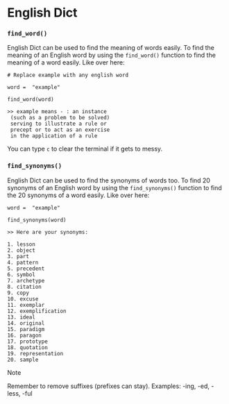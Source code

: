 # English Dict
### `find_word()`
English Dict can be used to find the meaning of words easily.
To find the meaning of an English word by using the `find_word()` function to find the meaning of a word easily. Like
over here:

```
# Replace example with any english word

word =  "example"

find_word(word)

>> example means - : an instance
 (such as a problem to be solved)
 serving to illustrate a rule or
 precept or to act as an exercise
 in the application of a rule
 ```

You can type `c` to clear the terminal if it gets to 
messy.

### `find_synonyms()`

English Dict can be used to find the synonyms of words too.
To find 20 synonyms of an English word by using the `find_synonyms()` function to find the 20 synonyms of a word easily. Like
over here:

```
word =  "example"

find_synonyms(word)

>> Here are your synonyms:

1. lesson
2. object
3. part
4. pattern
5. precedent
6. symbol
7. archetype
8. citation
9. copy
10. excuse
11. exemplar
12. exemplification
13. ideal
14. original
15. paradigm
16. paragon
17. prototype
18. quotation
19. representation
20. sample
```

> [!NOTE]
> 
> Remember to remove suffixes (prefixes can stay). Examples: -ing, -ed, -less, -ful